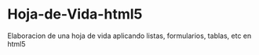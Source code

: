 # Hoja-de-Vida-html5
Elaboracion de una hoja de vida aplicando listas, formularios, tablas, etc en html5
